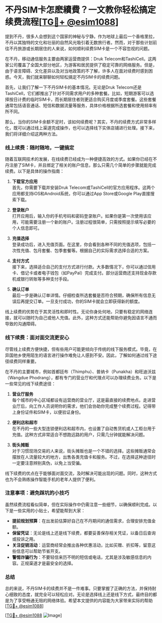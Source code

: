 # 不丹SIM卡怎麽續費？一文教你轻松搞定续费流程[[TG💪+ @esim1088](https://t.me/s/esim1088)]

提到不丹，很多人会想到这个国家的神秘与宁静。作为地球上最后一个香格里拉，不丹以其独特的文化和壮丽的自然风光吸引着无数旅行者。然而，对于那些计划前往不丹旅游或长期居住的人来说，如何顺利续费SIM卡是一个不容忽视的问题。

在不丹，移动通信服务主要由两家运营商提供：Druk Telecom和TashiCell。这两家公司覆盖了全国大部分地区，为游客和居民提供了稳定可靠的网络服务。但是，由于语言障碍、文化差异以及对当地政策的不了解，许多人在面对续费时感到困惑。今天，我们就来聊聊如何轻松搞定不丹SIM卡的续费问题。

首先，让我们了解一下不丹SIM卡的基本情况。无论是Druk Telecom还是TashiCell，它们都推出了针对不同需求用户的多种套餐。比如，短期游客可以选择按日计费的临时SIM卡，而长期居住者则更适合购买月度或季度套餐。这些套餐通常包括语音通话、短信和数据流量等服务，具体价格根据所选套餐和使用频率有所不同。

那么，当你的SIM卡余额不足时，该如何续费呢？其实，不丹的续费方式非常多样化，既可以通过线上渠道完成操作，也可以选择线下实体店铺进行处理。接下来，我们将详细介绍这两种方法。

### 线上续费：随时随地，一键搞定

随着互联网技术的发展，在线续费已经成为一种便捷高效的方式。如果你已经在不丹注册了SIM卡，并且绑定了相关的账户信息，那么只需几个简单的步骤就能完成续费。以下是具体的操作指南：

1. **下载官方应用**  
   首先，你需要下载并安装Druk Telecom或TashiCell的官方应用程序。这两个应用都支持iOS和Android系统，你可以通过App Store或Google Play直接搜索下载。

2. **登录账户**  
   打开应用后，输入你的手机号码和密码登录账户。如果你是第一次使用该应用，可能需要注册一个新的账户。注册过程很简单，只需按照提示填写必要的个人信息即可。

3. **充值选择**  
   登录成功后，进入充值页面。在这里，你会看到各种不同的充值选项，包括一次性充值、包月套餐、包季套餐等。根据自己的实际需求选择合适的方案。

4. **支付方式**  
   接下来，选择适合自己的支付方式进行付款。大多数情况下，你可以通过信用卡、借记卡或者电子钱包（如PayPal）完成支付。部分运营商还支持现金存款机或银行转账等多种支付手段。

5. **确认订单**  
   最后一步是确认订单详情。仔细检查所选套餐是否符合预期，确保所有信息无误后再提交订单。一旦支付成功，你的SIM卡就会立即获得新的额度。

线上续费的优势在于其灵活性和即时性。无论你身处何地，只要有稳定的网络连接，就可以随时为自己或他人充值。此外，这种方式还能帮助你避免因语言不通而导致的沟通障碍。

### 线下续费：面对面交流更安心

尽管线上续费方便快捷，但有些用户可能更倾向于传统的线下服务模式。毕竟，在异国他乡使用陌生的语言进行操作难免让人感到不安。因此，了解如何通过线下途径续费同样重要。

在不丹的主要城市，例如首都廷布（Thimphu）、普纳卡（Punakha）和旺迪沃兹（Wangdue Phodrang），都有专门的营业厅和代理点可以办理续费业务。以下是一些常见的线下续费途径：

1. **营业厅服务**  
   每个城市的中心区域都设有运营商的营业厅，这是最直接的续费地点。走进营业厅后，向工作人员说明你的需求，他们会协助你完成整个续费过程。记得带上身份证件和SIM卡，以便验证身份。

2. **便利店和超市**  
   在不丹的一些大型连锁便利店和超市内，也设置了自动售货机或人工柜台用于充值。这种方式非常适合不想跑远路的用户，只需几分钟就能解决问题。

3. **街头摊贩**  
   对于习惯现场交易的人来说，街头摊贩也是一个不错的选择。这些摊贩通常会摆放在人流量较大的地方，出售各类充值卡和服务。不过，在选择这种途径时一定要注意辨别真伪，以免上当受骗。

线下续费的优点在于能够面对面交流，及时解决可能出现的问题。同时，这种方式也为不会熟练操作智能手机的老年人提供了便利。

### 注意事项：避免踩坑的小技巧

虽然续费流程看似简单，但在实际操作中仍需注意一些细节，以确保顺利完成。以下是一些实用的小贴士，希望能帮到大家：

- **提前规划预算**：在出发前估算好自己在不丹期间的通信需求，合理安排充值金额。
- **保留凭证**：无论是线上还是线下续费，都要妥善保存相关凭证，以备日后查询或投诉之用。
- **关注促销活动**：运营商经常会推出各种优惠活动，比如买赠、折扣等，留意这些信息可以帮助节省开支。
- **警惕诈骗行为**：不要轻信来历不明的短信或电话，尤其是涉及敏感信息的内容。正规渠道才是最安全的选择。

### 总结

总的来说，不丹SIM卡的续费并不是一件难事。只要掌握了正确的方法，并保持耐心细致的态度，就完全可以轻松应对。无论是选择线上还是线下方式，最终目的都是为了享受畅通无阻的网络体验。希望本文提供的内容能为大家带来实际的帮助[[TG💪+ @esim1088](https://t.me/s/esim1088)]

[[TG💪+ @esim1088](https://t.me/s/esim1088) ![Image](https://i.postimg.cc/4NQfJmqS/Snipaste-2025-05-13-00-14-12.png)]